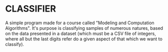 # CLASSIFIER

A simple program made for a course called "Modeling and Computation Algorithms". It's purpose is classifying samples of numerous natures, based on the data presented in a dataset (which must be a CSV file of integers, where all but the last digits refer do a given aspect of that which we want to classify).
